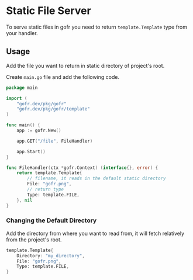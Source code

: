 # Static File Server

To serve static files in gofr you need to return `template.Template` type from your handler.

## Usage

Add the file you want to return in static directory of project's root.

Create `main.go` file and add the following code.

```go
package main

import (
	"gofr.dev/pkg/gofr"
	"gofr.dev/pkg/gofr/template"
)

func main() {
	app := gofr.New()

	app.GET("/file", FileHandler)

	app.Start()
}

func FileHandler(ctx *gofr.Context) (interface{}, error) {
	return template.Template{
        // filename, it reads in the default static directory
		File: "gofr.png",
        // return type
		Type: template.FILE,
	}, nil
}
```

### Changing the Default Directory

Add the directory from where you want to read from, it will fetch relatively from the project's root.

```go
template.Template{
	Directory: "my_directory",
	File: "gofr.png",
	Type: template.FILE,
}
```
